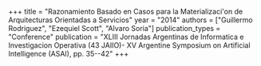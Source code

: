 +++
title = "Razonamiento Basado en Casos para la Materializaci'on de Arquitecturas Orientadas a Servicios"
year = "2014"
authors = ["Guillermo Rodriguez", "Ezequiel Scott", "Alvaro Soria"]
publication_types = "Conference"
publication = "XLIII Jornadas Argentinas de Informatica e Investigacion Operativa (43 JAIIO)- XV Argentine Symposium on Artificial Intelligence (ASAI), pp. 35--42"
+++
